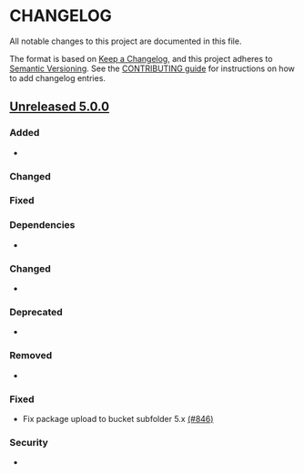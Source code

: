 # CHANGELOG
All notable changes to this project are documented in this file.

The format is based on [Keep a Changelog](https://keepachangelog.com/en/1.0.0/), and this project adheres to [Semantic Versioning](https://semver.org/spec/v2.0.0.html). See the [CONTRIBUTING guide](./CONTRIBUTING.md#Changelog) for instructions on how to add changelog entries.

## [Unreleased 5.0.0]
### Added
- 

### Changed

### Fixed

### Dependencies
- 

### Changed
- 

### Deprecated
- 

### Removed
- 

### Fixed
-  Fix package upload to bucket subfolder 5.x [(#846)](https://github.com/wazuh/wazuh-indexer/pull/846)

### Security
- 

[Unreleased 5.0.0]: https://github.com/wazuh/wazuh-indexer/compare/4.13.0...5.0.0
